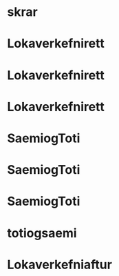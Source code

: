 # skrar
# Lokaverkefnirett
# Lokaverkefnirett
# Lokaverkefnirett
# SaemiogToti
# SaemiogToti
# SaemiogToti
# totiogsaemi
# Lokaverkefniaftur
